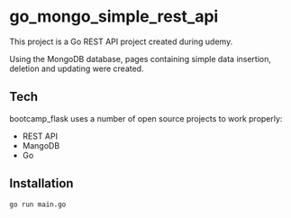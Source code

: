 # go_mongo_simple_rest_api

This project is a Go REST API project created during udemy.


Using the MongoDB database, pages containing simple data insertion, deletion and updating were created.



## Tech

bootcamp_flask uses a number of open source projects to work properly:

- REST API
- MangoDB
- Go


## Installation

```sh
go run main.go
```